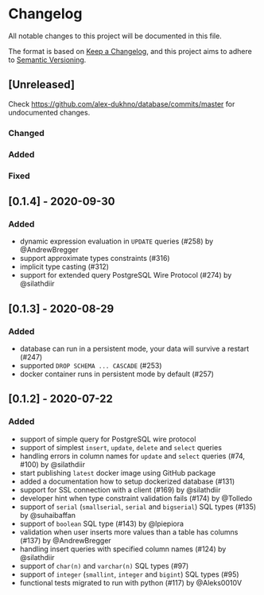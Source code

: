 # Changelog
All notable changes to this project will be documented in this file.

The format is based on [Keep a Changelog](https://keepachangelog.com/en/1.0.0/),
and this project aims to adhere to [Semantic Versioning](https://semver.org/spec/v2.0.0.html).

## [Unreleased]
Check https://github.com/alex-dukhno/database/commits/master for undocumented changes.

### Changed

### Added

### Fixed

## [0.1.4] - 2020-09-30

### Added
 - dynamic expression evaluation in `UPDATE` queries (#258) by @AndrewBregger
 - support approximate types constraints (#316)
 - implicit type casting (#312)
 - support for extended query PostgreSQL Wire Protocol (#274) by @silathdiir

## [0.1.3] - 2020-08-29

### Added
 - database can run in a persistent mode, your data will survive a restart (#247) 
 - supported `DROP SCHEMA ... CASCADE` (#253)
 - docker container runs in persistent mode by default (#257)

## [0.1.2] - 2020-07-22

### Added
- support of simple query for PostgreSQL wire protocol
- support of simplest `insert`, `update`, `delete` and `select` queries
- handling errors in column names for `update` and `select` queries (#74, #100) by @silathdiir
- start publishing `latest` docker image using GitHub package
- added a documentation how to setup dockerized database (#131)
- support for SSL connection with a client (#169) by @silathdiir
- developer hint when type constraint validation fails (#174) by @Tolledo
- support of `serial` (`smallserial`, `serial` and `bigserial`) SQL types (#135) by @suhaibaffan
- support of `boolean` SQL type (#143) by @lpiepiora
- validation when user inserts more values than a table has columns (#137) by @AndrewBregger
- handling insert queries with specified column names (#124) by @silathdiir
- support of `char(n)` and `varchar(n)` SQL types (#97)
- support of `integer` (`smallint`, `integer` and `bigint`) SQL types (#95)
- functional tests migrated to run with python (#117) by @Aleks0010V
 
